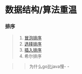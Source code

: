 # 数据结构/算法重温

### 排序
> 1. [冒泡排序](https://github.com/lihuaye/Algorithm/blob/master/sort/BubbleSort.go)
> 2. [选择排序](https://github.com/lihuaye/Algorithm/blob/master/sort/SelectionSort.go)
> 3. [插入排序](https://github.com/lihuaye/Algorithm/blob/master/sort/InsertionSort.go)
> 4. 希尔排序

>>为什么go比java慢- -